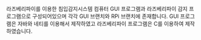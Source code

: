 라즈베리파이를 이용한 침입감지시스템
컴퓨터 GUI 프로그램과 라즈베리파이 감지 프로그램으로 구성되어있으며 각각 GUI 브랜치와 RPi 브랜치에 존재합니다.
GUI 프로그램은 자바와 네티를 이용해서 제작하였고 라즈베리파이 프로그램은 C를 이용하여 제작하였습니다.
